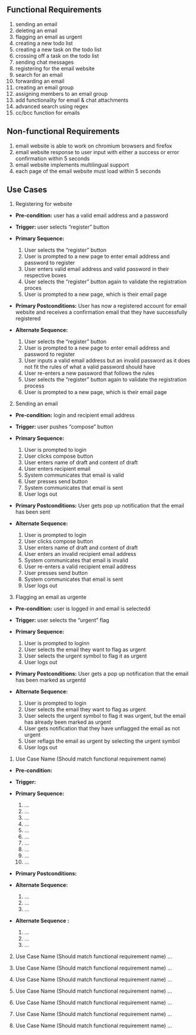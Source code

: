 ## Functional Requirements

1. sending an email
2. deleting an email
3. flagging an email as urgent
4. creating a new todo list
5. creating a new task on the todo list
6. crossing off a task on the todo list
7. sending chat messages
8. registering for the email website
9. search for an email
10. forwarding an email
11. creating an email group
12. assigning members to an email group
13. add functionality for email & chat attachments
14. advanced search using regex
15. cc/bcc function for emails

## Non-functional Requirements

1. email website is able to work on chromium browsers and firefox
2. email website response to user input with either a success or error confirmation within 5 seconds
3. email website implements multilingual support
4. each page of the email website must load within 5 seconds

## Use Cases

1. Registering for website
- **Pre-condition:**
user has a valid email address and a password
- **Trigger:**
user selects “register” button
- **Primary Sequence:**

  1. User selects the “register” button
  2. User is prompted to a new page to enter email address and password to register
  3. User enters valid email address and valid password in their respective boxes
  4. User selects the “register” button again to validate the registration proces
  5. User is prompted to a new page, which is their email page

- **Primary Postconditions:**
User has now a registered account for email website and receives a confirmation email that they have 
successfully registered
- **Alternate Sequence:**
  1. User selects the “register” button
  2. User is prompted to a new page to enter email address and password to register
  3. User inputs a valid email address but an invalid password as it does not fit the rules of what a valid password should have
  4. User re-enters a new password that follows the rules
  5. User selects the “register” button again to validate the registration process
  6. User is prompted to a new page, which is their email page

2. Sending an email
- **Pre-condition:**
login and recipient email address
- **Trigger:**
user pushes “compose” button
- **Primary Sequence:**
  1. User is prompted to login 
  2. User clicks compose button
  3. User enters name of draft and content of draft
  4. User enters recipient email
  5. System communicates that email is valid
  6. User presses send button
  7. System communicates that email is sent
  8. User logs out

- **Primary Postconditions:**
User gets pop up notification that the email has been sent

- **Alternate Sequence:**
  1. User is prompted to login 
  2. User clicks compose button
  3. User enters name of draft and content of draft
  4. User enters an invalid recipient email address
  5. System communicates that email is invalid
  6. User re-enters a valid recipient email address
  7. User presses send button
  8. System communicates that email is sent
  9. User logs out

3. Flagging an email as urgente
- **Pre-condition:**
user is logged in and email is selectedd
- **Trigger:**
user selects the “urgent” flag
- **Primary Sequence:**

  1. User is prompted to loginn
  2. User selects the email they want to flag as urgent
  3. User selects the urgent symbol to flag it as urgent
  4. User logs out

- **Primary Postconditions:**
User gets a pop up notification that the email has been marked as urgentd
- **Alternate Sequence:**
  1. User is prompted to login
  2. User selects the email they want to flag as urgent
  3. User selects the urgent symbol to flag it was urgent, but the email has already been marked as urgent
  4. User gets notification that they have unflagged the email as not urgent
  5. User reflags the email as urgent by selecting the urgent symbol
  6. User logs out

1. Use Case Name (Should match functional requirement name)
- **Pre-condition:** 

- **Trigger:** 

- **Primary Sequence:**
  
  1. ...
  2. ...
  3. ...
  4. ... 
  5. ...
  6. ...
  7. ...
  8. ...
  9. ...
  10. ...

- **Primary Postconditions:** 

- **Alternate Sequence:** 
  
  1. ...
  2. ...
  3. ...

- **Alternate Sequence <optional>:** 
  
  1. ...
  2. ...
  3. ...

2. Use Case Name (Should match functional requirement name)
   ...

3. Use Case Name (Should match functional requirement name)
   ...

4. Use Case Name (Should match functional requirement name)
   ...

5. Use Case Name (Should match functional requirement name)
   ...

6. Use Case Name (Should match functional requirement name)
   ...

7. Use Case Name (Should match functional requirement name)
   ...

8. Use Case Name (Should match functional requirement name)
   ...
